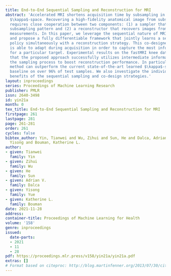 ```yaml
---
title: End-to-End Sequential Sampling and Reconstruction for MRI
abstract: 'Accelerated MRI shortens acquisition time by subsampling in the measurement
  $\kappa$-space. Recovering a high-fidelity anatomical image from subsampled measurements
  requires close cooperation between two components: (1) a sampler that chooses the
  subsampling pattern and (2) a reconstructor that recovers images from incomplete
  measurements. In this paper, we leverage the sequential nature of MRI measurements,
  and propose a fully differentiable framework that jointly learns a sequential sampling
  policy simultaneously with a reconstruction strategy. This co-designed framework
  is able to adapt during acquisition in order to capture the most informative measurements
  for a particular target. Experimental results on the fastMRI knee dataset demonstrate
  that the proposed approach successfully utilizes intermediate information during
  the sampling process to boost reconstruction performance. In particular, our proposed
  method can outperform the current state-of-the-art learned $\kappa$-space sampling
  baseline on over 96% of test samples. We also investigate the individual and collective
  benefits of the sequential sampling and co-design strategies.'
layout: inproceedings
series: Proceedings of Machine Learning Research
publisher: PMLR
issn: 2640-3498
id: yin21a
month: 0
tex_title: End-to-End Sequential Sampling and Reconstruction for MRI
firstpage: 261
lastpage: 281
page: 261-281
order: 261
cycles: false
bibtex_author: Yin, Tianwei and Wu, Zihui and Sun, He and Dalca, Adrian V. and Yue,
  Yisong and Bouman, Katherine L.
author:
- given: Tianwei
  family: Yin
- given: Zihui
  family: Wu
- given: He
  family: Sun
- given: Adrian V.
  family: Dalca
- given: Yisong
  family: Yue
- given: Katherine L.
  family: Bouman
date: 2021-11-28
address:
container-title: Proceedings of Machine Learning for Health
volume: '158'
genre: inproceedings
issued:
  date-parts:
  - 2021
  - 11
  - 28
pdf: https://proceedings.mlr.press/v158/yin21a/yin21a.pdf
extras: []
# Format based on citeproc: http://blog.martinfenner.org/2013/07/30/citeproc-yaml-for-bibliographies/
---
```

